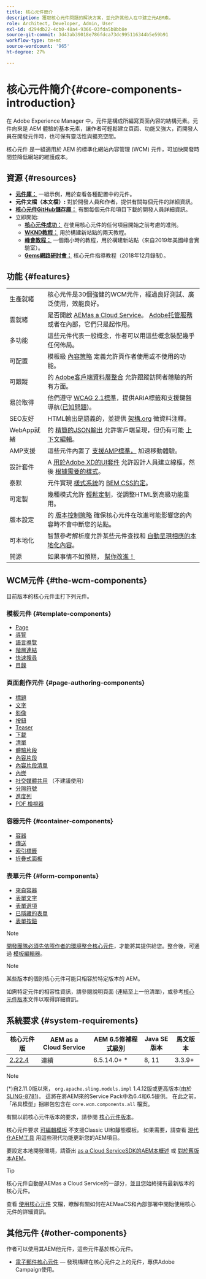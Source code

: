 ```yaml
---
title: 核心元件簡介
description: 獲取核心元件問題的解決方案，並允許其他人在中建立元AEM素。
role: Architect, Developer, Admin, User
exl-id: d294db22-4cb0-48a4-9366-03fda5b8bb8e
source-git-commit: 3d43ab39018e786fdca73dc995116344b5e59b91
workflow-type: tm+mt
source-wordcount: '965'
ht-degree: 27%

---
```


# 核心元件簡介{#core-components-introduction}

在 Adobe Experience Manager 中，元件是構成所編寫頁面內容的結構元素。元件向來是 AEM 體驗的基本元素，讓作者可輕鬆建立頁面、功能又強大，而開發人員在開發元件時，也可保有靈活性與擴充空間。

 核心元件 是一組適用於 AEM 的標準化網站內容管理 (WCM) 元件，可加快開發時間並降低網站的維護成本。

## 資源 {#resources}

* **[元件庫：](https://www.adobe.com/go/aem_cmp_library)** 一組示例，用於查看各種配置中的元件。
* **元件文檔（本文檔）:** 對於開發人員和作者，提供有關每個元件的詳細資訊。
* **[核心元件GitHub儲存庫：](https://github.com/adobe/aem-core-wcm-components)** 有關每個元件和項目下載的開發人員詳細資訊。
* 立即開始:
   * **[核心元件成功：](/help/developing/success.md)** 在使用核心元件的任何項目開始之前考慮的准則。
   * **[WKND教程：](https://experienceleague.adobe.com/docs/experience-manager-learn/getting-started-wknd-tutorial-develop/overview.html?lang=zh-Hant)** 用於構建新站點的兩天教程。
   * **[峰會教程：](https://expleague.azureedge.net/labs/L767/index.html)** 一個兩小時的教程，用於構建新站點（來自2019年美國峰會實驗室）。
   * **[Gems網路研討會：](https://helpx.adobe.com/tw/experience-manager/kt/eseminars/gems/AEM-Core-Components.html)** 核心元件指導教程（2018年12月錄制）。

## 功能 {#features}

|  |  |
|---|---|
| 生產就緒 | 核心元件是30個強健的WCM元件，經過良好測試、廣泛使用，效能良好。 |
| 雲就緒 | 是否開啟 [AEMas a Cloud Service](https://experienceleague.adobe.com/docs/experience-manager-cloud-service/landing/home.html)。 [Adobe托管服務](https://github.com/adobe/aem-project-archetype/tree/master/src/main/archetype/dispatcher.ams)或者在內部，它們只是起作用。 |
| 多功能 | 這些元件代表一般概念，作者可以用這些概念裝配幾乎任何佈局。 |
| 可配置 | 模板級 [內容策略](https://experienceleague.adobe.com/docs/experience-manager-cloud-service/content/implementing/developing/full-stack/components-templates/templates.html#content-policies) 定義允許頁作者使用或不使用的功能。 |
| 可跟蹤 | 的 [Adobe客戶端資料層整合](/help/developing/data-layer/overview.md) 允許跟蹤訪問者體驗的所有方面。 |
| 易於取得 | 他們遵守 [WCAG 2.1標準](https://www.w3.org/TR/WCAG21/)，提供ARIA標籤和支援鍵盤導航([已知問題](https://github.com/adobe/aem-core-wcm-components/issues?utf8=✓&amp;q=is%3Aissue+is%3Aopen+輔助功能+in%3Atitle))。 |
| SEO友好 | HTML輸出是語義的，並提供 [架構.org](https://schema.org) 微資料注釋。 |
| WebApp就緒 | 的 [精簡的JSON輸出](https://experienceleague.adobe.com/docs/experience-manager-learn/foundation/development/develop-sling-model-exporter.html) 允許客戶端呈現，但仍有可能 [上下文編輯](https://experienceleague.adobe.com/docs/experience-manager-learn/sites/spa-editor/spa-editor-framework-feature-video-use.html)。 |
| AMP支援 | 這些元件內置了 [支援AMP標準，](/help/developing/amp.md) 加速移動體驗。 |
| 設計套件 | A [用於Adobe XD的UI套件](https://experienceleague.adobe.com/docs/experience-manager-learn/assets/AEM-CoreComponents-UI-Kit.xd) 允許設計人員建立線框，然後 [根據需要的樣式](https://github.com/adobe/aem-guides-wknd/releases/download/aem-guides-wknd-0.0.2/AEM_UI-kit-WKND.xd)。 |
| 泰默 | 元件實現 [樣式系統](https://experienceleague.adobe.com/docs/experience-manager-cloud-service/content/sites/authoring/features/style-system.html)的 [BEM CSS約定](https://getbem.com/)。 |
| 可定製 | 幾種模式允許 [輕鬆定制](developing/customizing.md)，從調整HTML到高級功能重用。 |
| 版本設定 | 的 [版本控制策略](https://github.com/adobe/aem-core-wcm-components/wiki/Versioning-policies) 確保核心元件在改進可能影響您的內容時不會中斷您的站點。 |
| 可本地化 | 智慧參考解析度允許某些元件查找和 [自動呈現相應的本地化內容](get-started/localization.md)。 |
| 開源 | 如果事情不如預期， [幫你改進！](https://github.com/adobe/aem-core-wcm-components/blob/master/CONTRIBUTING.md) |

## WCM元件 {#the-wcm-components}

目前版本的核心元件主打下列元件。

### 模板元件 {#template-components}

* [Page](components/page.md)
* [導覽](components/navigation.md)
* [語言導覽](components/language-navigation.md)
* [階層連結](components/breadcrumb.md)
* [快速搜尋](components/quick-search.md)
* [目錄](components/tableofcontents.md)

### 頁面創作元件 {#page-authoring-components}

* [標題](components/title.md)
* [文字](components/text.md)
* [影像](components/image.md)
* [按鈕](components/button.md)
* [Teaser](components/teaser.md)
* [下載](components/download.md)
* [清單](components/list.md)
* [體驗片段](components/experience-fragment.md)
* [內容片段](components/content-fragment-component.md)
* [內容片段清單](components/content-fragment-list.md)
* [內嵌](components/embed.md)
* [社交媒體共用](components/sharing.md) （不建議使用）
* [分隔符號](components/separator.md)
* [進度列](components/progress-bar.md)
* [PDF 檢視器](components/pdf-viewer.md)

### 容器元件 {#container-components}

* [容器](components/container.md)
* [傳送](components/carousel.md)
* [索引標籤](components/tabs.md)
* [折疊式面板](components/accordion.md)

### 表單元件 {#form-components}

* [來自容器](components/forms/form-container.md)
* [表單文字](components/forms/form-text.md)
* [表單選項](components/forms/form-options.md)
* [已隱藏的表單](components/forms/form-hidden.md)
* [表單按鈕](components/forms/form-button.md)

>[!NOTE]
>
>[開發團隊必須先依照作者的環境整合核心元件](get-started/using.md)，才能將其提供給您。整合後，可通過 [模板編輯器](https://experienceleague.adobe.com/docs/experience-manager-cloud-service/sites/authoring/features/templates.html)。

>[!NOTE]
>
>某些版本的個別核心元件可能只相容於特定版本的 AEM。
>
>如需特定元件的相容性資訊，請參閱說明頁面 (連結至上一份清單)，或參考[核心元件版本](versions.md)文件以取得詳細資訊。

## 系統要求 {#system-requirements}

| 核心元件 版 | AEM as a Cloud Service  | AEM 6.5修補程式級別 | Java SE版本 | 馬文版本 |
|---------|---------|---------|---------|---------|
| [2.22.4](https://github.com/adobe/aem-core-wcm-components/releases/tag/core.wcm.components.reactor-2.22.4) | 連續 | 6.5.14.0+ * | 8, 11 | 3.3.9+ |

>[!NOTE]
>
>(*)自2.11.0版以來， `org.apache.sling.models.impl` 1.4.12版或更高版本(由於 [SLING-8781](https://issues.apache.org/jira/browse/SLING-8781))。 這將在將AEM來的Service Pack中為6.4和6.5提供。 在此之前，「吊具模型」捆綁包包含在 `core.wcm.components.all` 檔案。

有關以前核心元件版本的要求，請參閱 [核心元件版本](versions.md)。

核心元件要求 [可編輯模板](https://experienceleague.adobe.com/docs/experience-manager-learn/sites/page-authoring/template-editor-feature-video-use.html) 不支援Classic UI和靜態模板。 如果需要，請查看 [現代化AEM工具](https://opensource.adobe.com/aem-modernize-tools/) 用這些現代功能更新您的AEM項目。

要設定本地開發環境，請簽出 [as a Cloud ServiceSDK的AEM本概述](https://experienceleague.adobe.com/docs/experience-manager-learn/cloud-service/local-development-environment-set-up/overview.html?lang=zh-Hant) 或 [對於舊版本AEM](https://experienceleague.adobe.com/docs/experience-manager-learn/foundation/development/set-up-a-local-aem-development-environment.html)。

>[!TIP]
>
>核心元件自動是AEMas a Cloud Service的一部分，並且您始終擁有最新版本的核心元件。
>
>查看 [使用核心元件](/help/get-started/using.md) 文檔，瞭解有關如何在AEMaaCS和內部部署中開始使用核心元件的詳細資訊。

## 其他元件 {#other-components}

作者可以使用其AEM他元件，這些元件基於核心元件。

* [電子郵件核心元件](/help/email/introduction.md)  — 發現構建在核心元件之上的元件，專供Adobe Campaign使用。
